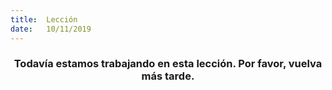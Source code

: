 ```yaml
---
title:  Lección
date:   10/11/2019
---
```


### <center>Todavía estamos trabajando en esta lección. Por favor, vuelva más tarde.</center>